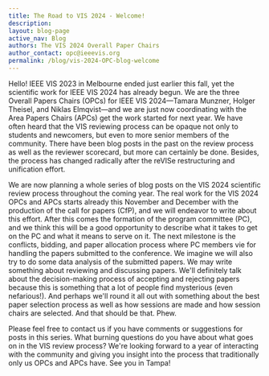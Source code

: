 ```yaml
---
title: The Road to VIS 2024 - Welcome!
description: 
layout: blog-page
active_nav: Blog
authors: The VIS 2024 Overall Paper Chairs
author_contact: opc@ieeevis.org
permalink: /blog/vis-2024-OPC-blog-welcome
---
```


Hello! IEEE VIS 2023 in Melbourne ended just earlier this fall, yet the scientific work for IEEE VIS 2024 has already begun. We are the three Overall Papers Chairs (OPCs) for IEEE VIS 2024—Tamara Munzner, Holger Theisel, and Niklas Elmqvist—and we are just now coordinating with the Area Papers Chairs (APCs) get the work started for next year.
We have often heard that the VIS reviewing process can be opaque not only to students and newcomers, but even to more senior members of the community. There have been blog posts in the past on the review process as well as the reviewer scorecard, but more can certainly be done. Besides, the process has changed radically after the reVISe restructuring and unification effort.

We are now planning a whole series of blog posts on the VIS 2024 scientific review process throughout the coming year. The real work for the VIS 2024 OPCs and APCs starts already this November and December with the production of the call for papers (CfP), and we will endeavor to write about this effort. After this comes the formation of the program committee (PC), and we think this will be a good opportunity to describe what it takes to get on the PC and what it means to serve on it. The next milestone is the conflicts, bidding, and paper allocation process where PC members vie for handling the papers submitted to the conference. We imagine we will also try to do some data analysis of the submitted papers. We may write something about reviewing and discussing papers. We'll definitely talk about the decision-making process of accepting and rejecting papers because this is something that a lot of people find mysterious (even nefarious!). And perhaps we'll round it all out with something about the best paper selection process as well as how sessions are made and how session chairs are selected. And that should be that. Phew.

Please feel free to contact us if you have comments or suggestions for posts in this series. What burning questions do you have about what goes on in the VIS review process? We're looking forward to a year of interacting with the community and giving you insight into the process that traditionally only us OPCs and APCs have. See you in Tampa!
